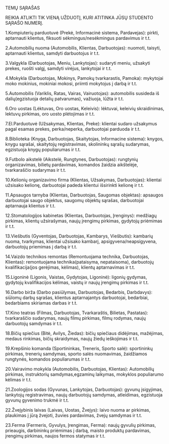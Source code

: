 TEMŲ SĄRAŠAS

REIKIA ATLIKTI TIK VIENĄ UŽDUOTĮ, KURI ATITINKA JŪSŲ STUDENTO SĄRAŠO NUMERĮ.

1.Kompiuterių parduotuvė (Prekė, Informacinė sistema, Pardavejas): pirkti, aptarnauti klientus, fiksuoti sėkmingus/nesėkmingus pardavimus ir t.t.

2.Automobilių nuoma (Automobilis, Klientas, Darbuotojas): nuomoti, taisyti, aptarnauti klientus, samdyti darbuotojus ir t.t.

3.Valgykla (Darbuotojas, Meniu, Lankytojas): sudaryti meniu, užsakyti prekes, ruošti valgį, samdyti virėjus, lankytojai ir t.t.

4.Mokykla (Darbuotojas, Mokinys, Pamokų tvarkarastis, Pamoka): mykytojai moko mokinius, mokiniai mokosi, priimti mokytojus į darbą ir t.t.

5.Automobilis (Variklis, Ratas, Vairas, Vairuotojas): automobilis susideda iš dalių(egzistuoja detalių patvarumas), važiuoja, lūžta ir t.t.

6.Oro uostas (Lėktuvas, Oro uostas, Keleivis): lėktuvai, keleivių skraidinimas, lektuvų pirkimas, oro uosto plėtojimas ir t.t.

7.El.Parduotuvė (Užsakymas, Klientas, Preke): klientai sudaro užsakymus pagal esamas prekes, perka/neperka, darbuotojai parduoda ir t.t.

8.Biblioteka (Knyga, Darbuotojas, Skaitytojas, Informacine sistema): knygos, knygu sąrašai, skaitytojų registravimas, skolininkų sąrašų sudarymas, egzistuoja knygų populiarumas ir t.t.

9.Futbolo aikstelė (Aikstelė, Rungtynes, Darbuotojas): rungtynių organizavimas, bilietų pardavimas, komandos žaidzia aikštelėje, tvarkaraščio sudarymas ir t.t.

10.Kelionių organizavimo firma (Klientas, Užsakymas, Darbuotojas): klientai užsisako kelionę, darbuotojai padeda klientui išsirinkti kelionę ir t.t.

11.Apsaugos tarnyba (Klientas, Darbuotojas, Saugomas objektas): apsaugos darbuotojai saugo objektus, saugomų objektų sąrašas, darbuotojai aptarnauja klientus ir t.t.

12.Stomatologijos kabinetas (Klientas, Darbuotojas, Įrenginys): medžiagų pirkimas, klientų užsirašymas, naujų įrengimų pirkimas, gydytojų priėmimas ir t.t.

13.Viešbutis (Gyventojas, Darbuotojas, Kambarys, Viešbutis): kambarių nuoma, tvarkymas, klientai užsisako kambarį, apsigyvena/neapsigyvena, darbuotojų priemimas į darbą ir t.t.

14.Vaizdo technikos remontas (Remontuojama technika, Darbuotojas, Klientas): remontuojama technika(pataisyma, nepataisoma), darbuotojų kvalifikacija(jos gerėjimas, kėlimas), klientų aptarnavimas ir t.t.

15.Ligoninė (Ligonis, Vaistas, Gydytojas, Ligoninė): ligonių gydymas, gydytojų kvalifikacijos kėlimas, vaistų ir naujų įrengimų pirkimas ir t.t.

16.Darbo birža (Darbo pasiūlymas, Darbuotojas, Bedarbis, Darbdavys): siūlomų darbų sąrašas, klientus aptarnajantys darbuotojai, bedarbiai, bedarbiams skiriamas darbas ir t.t.

17.Kino teatras (Filmas, Darbuotojas, Tvarkaraštis, Bilietas, Pastatas): tvarkaraščio sudarymas, naujų filmų pirkimas, filmų rodymas, naujų darbuotojų samdymas ir t.t.

18.Bičių spiečius (Bitė, Avilys, Žiedas): bičių spiečiaus didėjimas, mažėjimas, medaus rinkimas, bičių skraidymas, naujų žiedų ieškojimas ir t.t.

19.Krepšinio komanda (Sportininkas, Treneris, Sporto salė): sportininkų pirkimas, trenerių samdymas, sporto salės nuomavimas, žaidžiamos rungtynės, komandos populiarumas ir t.t.

20.Vairavimo mokykla (Automobilis, Darbuotojas, Klientas): Automobilių pirkimas, instruktorių samdymas,egzaminų laikymas, mokyklos populiarumo kėlimas ir t.t.

21.Zoologijos sodas (Gyvunas, Lankytojas, Darbuotojas): gyvunų įsigyjimas, lankytojų registravimas, naujų darbuotojų samdymas, atleidimas, egzistuoja gyvunų gyvenimo trukmė ir t.t.

22.Žvejybinis laivas (Laivas, Uostas, Žvejys): laivo nuoma ar pirkimas, plaukimas į jūrą žvejoti, žuvies pardavimas, žvejų samdymas ir t.t.

23.Ferma (Fermeris, Gyvulys, Įrengimas, Ferma): naujų gyvulių pirkimas, prieaugis, darbininkų priėmimas į darbą, maisto produktų pardavimas, įrengimų pirkimas, naujos fermos statymas ir t.t.

